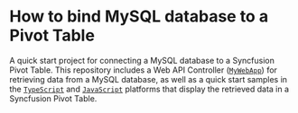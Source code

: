 # How to bind MySQL database to a Pivot Table

A quick start project for connecting a MySQL database to a Syncfusion Pivot Table. This repository includes a Web API Controller ([`MyWebApp`](./MyWebApp/)) for retrieving data from a MySQL database, as well as a quick start samples in the [`TypeScript`](./Typescript/) and [`JavaScript`](./Javascript/) platforms that display the retrieved data in a Syncfusion Pivot Table.